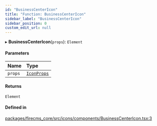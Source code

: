 ```yaml
---
id: "BusinessCenterIcon"
title: "Function: BusinessCenterIcon"
sidebar_label: "BusinessCenterIcon"
sidebar_position: 0
custom_edit_url: null
---
```


▸ **BusinessCenterIcon**(`props`): `Element`

#### Parameters

| Name | Type |
| :------ | :------ |
| `props` | [`IconProps`](../types/IconProps.md) |

#### Returns

`Element`

#### Defined in

[packages/firecms_core/src/icons/components/BusinessCenterIcon.tsx:3](https://github.com/FireCMSco/firecms/blob/d45f3739/packages/firecms_core/src/icons/components/BusinessCenterIcon.tsx#L3)
